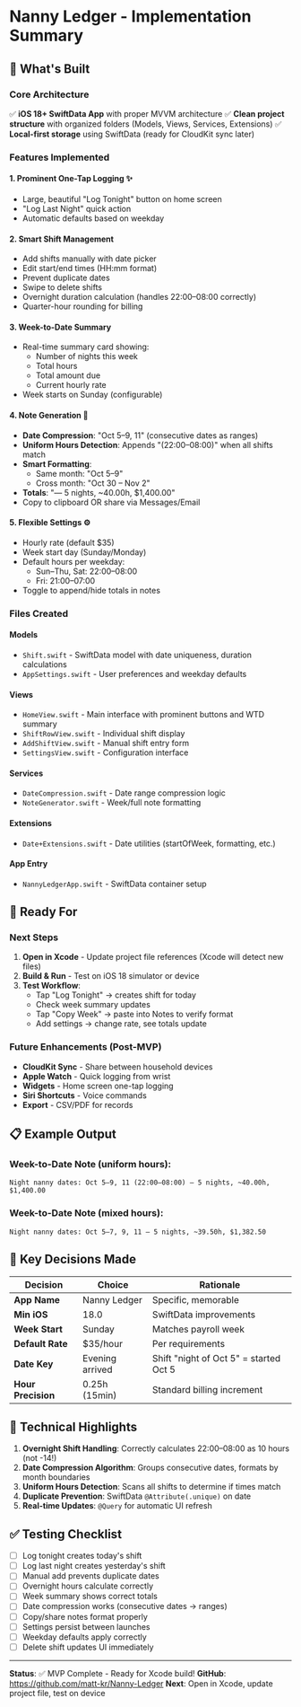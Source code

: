 # Nanny Ledger - Implementation Summary

## 🎉 What's Built

### Core Architecture
✅ **iOS 18+ SwiftData App** with proper MVVM architecture
✅ **Clean project structure** with organized folders (Models, Views, Services, Extensions)
✅ **Local-first storage** using SwiftData (ready for CloudKit sync later)

### Features Implemented

#### 1. **Prominent One-Tap Logging** ✨
- Large, beautiful "Log Tonight" button on home screen
- "Log Last Night" quick action
- Automatic defaults based on weekday

#### 2. **Smart Shift Management**
- Add shifts manually with date picker
- Edit start/end times (HH:mm format)
- Prevent duplicate dates
- Swipe to delete shifts
- Overnight duration calculation (handles 22:00–08:00 correctly)
- Quarter-hour rounding for billing

#### 3. **Week-to-Date Summary**
- Real-time summary card showing:
  - Number of nights this week
  - Total hours
  - Total amount due
  - Current hourly rate
- Week starts on Sunday (configurable)

#### 4. **Note Generation** 📝
- **Date Compression**: "Oct 5–9, 11" (consecutive dates as ranges)
- **Uniform Hours Detection**: Appends "(22:00–08:00)" when all shifts match
- **Smart Formatting**: 
  - Same month: "Oct 5–9"
  - Cross month: "Oct 30 – Nov 2"
- **Totals**: "— 5 nights, ~40.00h, $1,400.00"
- Copy to clipboard OR share via Messages/Email

#### 5. **Flexible Settings** ⚙️
- Hourly rate (default $35)
- Week start day (Sunday/Monday)
- Default hours per weekday:
  - Sun–Thu, Sat: 22:00–08:00
  - Fri: 21:00–07:00
- Toggle to append/hide totals in notes

### Files Created

#### Models
- `Shift.swift` - SwiftData model with date uniqueness, duration calculations
- `AppSettings.swift` - User preferences and weekday defaults

#### Views
- `HomeView.swift` - Main interface with prominent buttons and WTD summary
- `ShiftRowView.swift` - Individual shift display
- `AddShiftView.swift` - Manual shift entry form
- `SettingsView.swift` - Configuration interface

#### Services
- `DateCompression.swift` - Date range compression logic
- `NoteGenerator.swift` - Week/full note formatting

#### Extensions
- `Date+Extensions.swift` - Date utilities (startOfWeek, formatting, etc.)

#### App Entry
- `NannyLedgerApp.swift` - SwiftData container setup

## 🚀 Ready For

### Next Steps
1. **Open in Xcode** - Update project file references (Xcode will detect new files)
2. **Build & Run** - Test on iOS 18 simulator or device
3. **Test Workflow**:
   - Tap "Log Tonight" → creates shift for today
   - Check week summary updates
   - Tap "Copy Week" → paste into Notes to verify format
   - Add settings → change rate, see totals update

### Future Enhancements (Post-MVP)
- **CloudKit Sync** - Share between household devices
- **Apple Watch** - Quick logging from wrist
- **Widgets** - Home screen one-tap logging
- **Siri Shortcuts** - Voice commands
- **Export** - CSV/PDF for records

## 📋 Example Output

### Week-to-Date Note (uniform hours):
```
Night nanny dates: Oct 5–9, 11 (22:00–08:00) — 5 nights, ~40.00h, $1,400.00
```

### Week-to-Date Note (mixed hours):
```
Night nanny dates: Oct 5–7, 9, 11 — 5 nights, ~39.50h, $1,382.50
```

## 🎯 Key Decisions Made

| Decision | Choice | Rationale |
|----------|--------|-----------|
| **App Name** | Nanny Ledger | Specific, memorable |
| **Min iOS** | 18.0 | SwiftData improvements |
| **Week Start** | Sunday | Matches payroll week |
| **Default Rate** | $35/hour | Per requirements |
| **Date Key** | Evening arrived | Shift "night of Oct 5" = started Oct 5 |
| **Hour Precision** | 0.25h (15min) | Standard billing increment |

## 🔧 Technical Highlights

1. **Overnight Shift Handling**: Correctly calculates 22:00–08:00 as 10 hours (not -14!)
2. **Date Compression Algorithm**: Groups consecutive dates, formats by month boundaries
3. **Uniform Hours Detection**: Scans all shifts to determine if times match
4. **Duplicate Prevention**: SwiftData `@Attribute(.unique)` on date
5. **Real-time Updates**: `@Query` for automatic UI refresh

## ✅ Testing Checklist

- [ ] Log tonight creates today's shift
- [ ] Log last night creates yesterday's shift
- [ ] Manual add prevents duplicate dates
- [ ] Overnight hours calculate correctly
- [ ] Week summary shows correct totals
- [ ] Date compression works (consecutive dates → ranges)
- [ ] Copy/share notes format properly
- [ ] Settings persist between launches
- [ ] Weekday defaults apply correctly
- [ ] Delete shift updates UI immediately

---

**Status**: ✅ MVP Complete - Ready for Xcode build!
**GitHub**: https://github.com/matt-kr/Nanny-Ledger
**Next**: Open in Xcode, update project file, test on device
